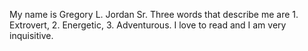 My name is Gregory L. Jordan Sr.
Three words that describe me are 1. Extrovert, 2. Energetic, 3. Adventurous.
I love to read and I am very inquisitive. 